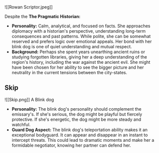 ![[Rowan Scriptor.jpeg]]

Despite the 
**The Pragmatic Historian:**
- **Personality:** Calm, analytical, and focused on facts. She approaches diplomacy with a historian's perspective, understanding long-term consequences and past patterns. While polite, she can be somewhat reserved and prefers logic over emotional appeals. Her bond with her blink dog is one of quiet understanding and mutual respect.
- **Background:** Perhaps she spent years unearthing ancient ruins or studying forgotten libraries, giving her a deep understanding of the region's history, including the war against the ancient evil. She might have been chosen for her ability to see the bigger picture and her neutrality in the current tensions between the city-states.

## Skip

![[Skip.png]]
A Blink dog
- **Personality:** The blink dog's personality should complement the emissary's. If she's serious, the dog might be playful but fiercely protective. If she's energetic, the dog might be more steady and watchful.
- **Guard Dog Aspect:** The blink dog's teleportation ability makes it an exceptional bodyguard. It can appear and disappear in an instant to intercept threats. This could lead to dramatic moments and make her a formidable negotiator, knowing her partner can defend her.

